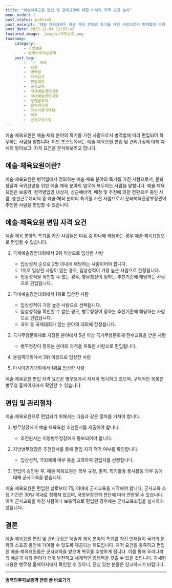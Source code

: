 ```yaml
---
title: "예술체육요원 편입 및 관리규정에 대한 이해와 자격 요건 분석"
menu_order: 1
post_status: publish
post_excerpt: '예술 체육요원은 예술 체육 분야의 특기를 가진 사람으로서 병역법에 따라 편입되어 복무하는 사람을 말합니다. 이번 포스트에서는 예술 체육요원 편입 및 관리규정에 대해 자세히 알아보고, 자격 요건을 분석해보려고 합니다.'
post_date: 2023-11-04 12:01:42
featured_image: _images/국방보훈.png
taxonomy:
    category:
        - 국방보훈
        - 병역의무자보충역
    post_tag:
        -   -  체육
        -  요원
        -  병역법
        -  자격요건
        -  편입절차
        -  군사교육
        -  국제예술경연대회
        -  국내예술경연대회
        -  무형문화재
        -  올림픽대회
        -  아시아경기대회
        -  복무
        -  군사교육소집
---
```




예술·체육요원은 예술·체육 분야의 특기를 가진 사람으로서 병역법에 따라 편입되어 복무하는 사람을 말합니다. 이번 포스트에서는 예술·체육요원 편입 및 관리규정에 대해 자세히 알아보고, 자격 요건을 분석해보려고 합니다.

## 예술·체육요원이란?

예술·체육요원은 병역법에서 정의하는 예술·체육 분야의 특기를 가진 사람으로서, 문화창달과 국위선양을 위한 예술·체육 분야의 업무에 복무하는 사람을 말합니다. 예술·체육요원은 보충역, 현역병입영 대상자, 상근예비역, 배정 및 추천에 의한 전환복무 중인 사람, 승선근무예비역 중 예술·체육 분야의 특기를 가진 사람으로서 문화체육관광부장관이 추천한 사람을 편입할 수 있습니다.

## 예술·체육요원 편입 자격 요건

예술·체육 분야의 특기를 가진 사람들은 다음 중 하나에 해당하는 경우 예술·체육요원으로 편입될 수 있습니다.

1. 국제예술경연대회에서 2위 이상으로 입상한 사람
   - 입상성적 순으로 2명 이내에 해당하는 사람이어야 합니다.
   - 1위로 입상한 사람이 없는 경우, 입상성적이 가장 높은 사람으로 한정됩니다.
   - 입상성적을 확인할 수 없는 경우, 병무청장이 정하는 추천기준에 해당하는 사람으로 편입됩니다.

2. 국내예술경연대회에서 1위로 입상한 사람
   - 입상성적이 가장 높은 사람으로 선택됩니다.
   - 입상성적을 확인할 수 없는 경우, 병무청장이 정하는 추천기준에 해당하는 사람으로 편입됩니다.
   - 국악 등 국제대회가 없는 분야의 대회에 한정됩니다.

3. 국가무형문화재로 지정된 분야에서 5년 이상 국가무형문화재 전수교육을 받은 사람
   - 병무청장이 정하는 분야의 자격을 취득한 사람으로 편입됩니다.

4. 올림픽대회에서 3위 이상으로 입상한 사람

5. 아시아경기대회에서 1위로 입상한 사람

예술·체육요원 편입 자격 요건은 병무청에서 자세히 명시하고 있으며, 구체적인 목록은 병무청 홈페이지에서 확인할 수 있습니다.

## 편입 및 관리절차

예술·체육요원으로 편입되기 위해서는 다음과 같은 절차를 거쳐야 합니다.

1. 병무청장에게 예술·체육요원 추천원서를 제출해야 합니다.
   - 추천원서는 지방병무청장에게 통보되어야 합니다.

2. 지방병무청장은 추천원서를 통해 편입 자격 적격 여부를 확인합니다.
   - 입상성적, 국외체재 여부 등을 고려하여 편입자를 선정합니다.

3. 편입이 승인된 후, 예술·체육요원은 복무 규정, 벌칙, 특기활용 봉사활동 의무 등에 대해 군사교육을 받습니다.

예술·체육요원은 편입한 날로부터 7일 이내에 군사교육을 시작해야 합니다. 군사교육 소집 기간은 30일 이내로 정해져 있으며, 국방부장관의 판단에 따라 연장될 수 있습니다. 이미 군사교육을 마친 사람이나 보충역으로 편입된 경우에는 군사교육소집을 실시하지 않습니다.

## 결론

예술·체육요원 편입 및 관리규정은 예술과 체육 분야의 특기를 가진 인재들이 국가의 문화와 스포츠 발전에 기여할 수 있도록 제공되는 제도입니다. 자격 요건을 충족하고 편입된 예술·체육요원들은 군사교육을 받으며 복무를 수행하게 됩니다. 이를 통해 우리나라의 예술과 체육 분야가 더욱 발전하고 세계적인 경쟁력을 갖출 수 있을 것입니다. 자세한 내용은 병무청 홈페이지에서 확인할 수 있으니, 관심 있는 분들은 참고하시기 바랍니다.
<!-- wp:separator -->
<hr class="wp-block-separator has-alpha-channel-opacity"/>
<!-- /wp:separator -->

<!-- wp:group {"backgroundColor":"base","layout":{"type":"constrained"}} -->
<div class="wp-block-group has-base-background-color has-background"><!-- wp:paragraph {"align":"center","fontSize":"medium"} -->
<p class="has-text-align-center has-large-font-size"><strong>병역의무자보충역 관련 글 바로가기</strong></p>
<!-- /wp:paragraph -->


<!-- wp:latest-posts
{"categories":[{"id":9045,"count":19,"description":"","link":"https://uknowlaw.com/category/%eb%b3%91%ec%97%ad%ec%9d%98%eb%ac%b4%ec%9e%90%eb%b3%b4%ec%b6%a9%ec%97%ad/","name":"병역의무자보충역","slug":"병역의무자보충역","taxonomy":"category","parent":0,"meta":[],"_links":{"self":[{"href":"https://uknowlaw.com/wp-json/wp/v2/categories/9045"}],"collection":[{"href":"https://uknowlaw.com/wp-json/wp/v2/categories"}],"about":[{"href":"https://uknowlaw.com/wp-json/wp/v2/taxonomies/category"}],"wp:post_type":[{"href":"https://uknowlaw.com/wp-json/wp/v2/posts?categories=9045"}],"curies":[{"name":"wp","href":"https://api.w.org/{rel}","templated":true}]}}],"postsToShow":100,"excerptLength":28,"postLayout":"grid","columns":2,"featuredImageAlign":"left","featuredImageSizeSlug":"large","fontSize":18px} /--></div>
<!-- /wp:group -->